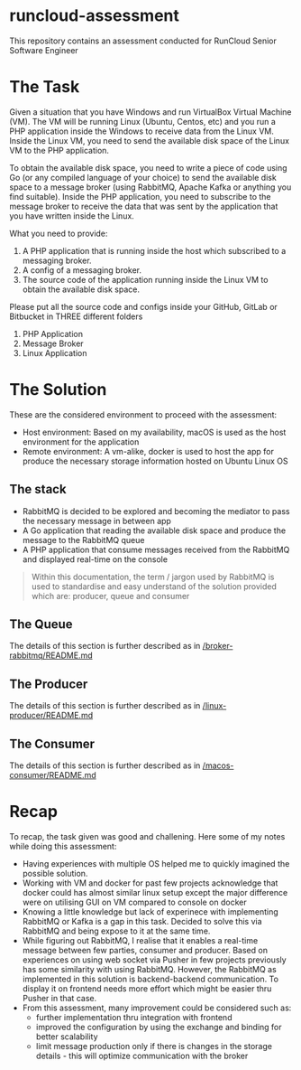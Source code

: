 # runcloud-assessment
This repository contains an assessment conducted for RunCloud Senior Software Engineer

# The Task
Given a situation that you have Windows and run VirtualBox Virtual Machine (VM). The VM will be running Linux (Ubuntu, Centos, etc) and you run a PHP application inside the Windows to receive data from the Linux VM. Inside the Linux VM, you need to send the available disk space of the Linux VM to the PHP application. 

To obtain the available disk space, you need to write a piece of code using Go (or any compiled language of your choice) to send the available disk space to a message broker (using RabbitMQ, Apache Kafka or anything you find suitable). Inside the PHP application, you need to subscribe to the message broker to receive the data that was sent by the application that you have written inside the Linux. 

What you need to provide: 
1. A PHP application that is running inside the host which subscribed to a messaging broker. 
2. A config of a messaging broker. 
3. The source code of the application running inside the Linux VM to obtain the available disk space.  

Please put all the source code and configs inside your GitHub, GitLab or Bitbucket in THREE different folders 
1. PHP Application 
2. Message Broker 
3. Linux Application 

# The Solution
These are the considered environment to proceed with the assessment:
+ Host environment: Based on my availability, macOS is used as the host environment for the application
+ Remote environment: A vm-alike, docker is used to host the app for produce the necessary storage information hosted on Ubuntu Linux OS

## The stack
+ RabbitMQ is decided to be explored and becoming the mediator to pass the necessary message in between app
+ A Go application that reading the available disk space and produce the message to the RabbitMQ queue
+ A PHP application that consume messages received from the RabbitMQ and displayed real-time on the console

> Within this documentation, the term / jargon used by RabbitMQ is used to standardise and easy understand of the solution provided which are: producer, queue and consumer

## The Queue
The details of this section is further described as in [/broker-rabbitmq/README.md](broker-rabbitmq/README.md)

## The Producer
The details of this section is further described as in [/linux-producer/README.md](linux-producer/README.md)

## The Consumer
The details of this section is further described as in [/macos-consumer/README.md](macos-consumer/README.md)

# Recap
To recap, the task given was good and challening. Here some of my notes while doing this assessment:
- Having experiences with multiple OS helped me to quickly imagined the possible solution.
- Working with VM and docker for past few projects acknowledge that docker could has almost similar linux setup except the major difference were on utilising GUI on VM compared to console on docker
- Knowing a little knowledge but lack of experinece with implementing RabbitMQ or Kafka is a gap in this task. Decided to solve this via RabbitMQ and being expose to it at the same time.
- While figuring out RabbitMQ, I realise that it enables a real-time message between few parties, consumer and producer. Based on experiences on using web socket via Pusher in few projects previously has some similarity with using RabbitMQ. However, the RabbitMQ as implemented in this solution is backend-backend communication. To display it on frontend needs more effort which might be easier thru Pusher in that case.
- From this assessment, many improvement could be considered such as:
    - further implementation thru integration with frontend
    - improved the configuration by using the exchange and binding for better scalability
    - limit message production only if there is changes in the storage details - this will optimize communication with the broker
